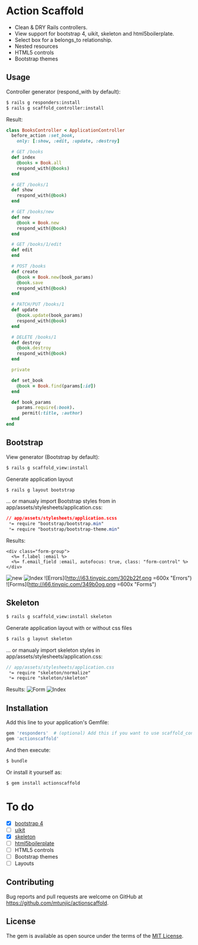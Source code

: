 # Action Scaffold

* Clean & DRY Rails controllers.
* View support for bootstrap 4, uikit, skeleton and html5boilerplate.
* Select box for a belongs_to relationship.
* Nested resources
* HTML5 controls
* Bootstrap themes


## Usage
Controller generator (respond_with by default):
```bash
$ rails g responders:install
$ rails g scaffold_controller:install
```
Result:
```ruby
class BooksController < ApplicationController
  before_action :set_book,
    only: [:show, :edit, :update, :destroy]

  # GET /books
  def index
    @books = Book.all
    respond_with(@books)
  end

  # GET /books/1
  def show
    respond_with(@book)
  end

  # GET /books/new
  def new
    @book = Book.new
    respond_with(@book)
  end

  # GET /books/1/edit
  def edit
  end

  # POST /books
  def create
    @book = Book.new(book_params)
    @book.save
    respond_with(@book)
  end

  # PATCH/PUT /books/1
  def update
    @book.update(book_params)
    respond_with(@book)
  end

  # DELETE /books/1
  def destroy
    @book.destroy
    respond_with(@book)
  end

  private

  def set_book
    @book = Book.find(params[:id])
  end

  def book_params
    params.require(:book).
      permit(:title, :author)
  end
end
```


## Bootstrap

View generator (Bootstrap by default):
```bash
$ rails g scaffold_view:install
```

Generate application layout
```bash
$ rails g layout bootstrap
```

... or manualy import Bootstrap styles from in app/assets/stylesheets/application.css:
```css
// app/assets/stylesheets/application.scss
 *= require "bootstrap/bootstrap.min"
 *= require "bootstrap/bootstrap-theme.min"
```

Results:

```erb
<div class="form-group">
  <%= f.label :email %>
  <%= f.email_field :email, autofocus: true, class: "form-control" %>
</div>
```
![new](http://i.imgur.com/MZxgPSR.png "new")
![Index](http://i.imgur.com/wx3bOBE.png "Index")
![Errors](http://i63.tinypic.com/302b22f.png =600x "Errors")
![Forms](http://i66.tinypic.com/349b0og.png =600x "Forms")

## Skeleton
```bash
$ rails g scaffold_view:install skeleton
```

Generate application layout with or without css files
```bash
$ rails g layout skeleton
```

... or manualy import skeleton styles in app/assets/stylesheets/application.css:
```scss
// app/assets/stylesheets/application.css
 *= require "skeleton/normalize"
 *= require "skeleton/skeleton"
```

Results:
![Form](http://i.imgur.com/gZUtlDx.png "Form")
![Index](http://i.imgur.com/dyKnhPl.png "Index")



## Installation
Add this line to your application's Gemfile:

```ruby
gem 'responders'  # (optional) Add this if you want to use scaffold_controller
gem 'actionscaffold'
```

And then execute:
```bash
$ bundle
```

Or install it yourself as:
```bash
$ gem install actionscaffold
```

# To do
- [X] [bootstrap 4](http://getbootstrap.com)
- [ ] [uikit](http://getuikit.com)
- [X] [skeleton](http://getskeleton.com)
- [ ] [html5boilerplate](https://html5boilerplate.com)
- [ ] HTML5 controls
- [ ] Bootstrap themes
- [ ] Layouts

## Contributing
Bug reports and pull requests are welcome on GitHub at https://github.com/mtunjic/actionscaffold.

## License
The gem is available as open source under the terms of the [MIT License](http://opensource.org/licenses/MIT).
